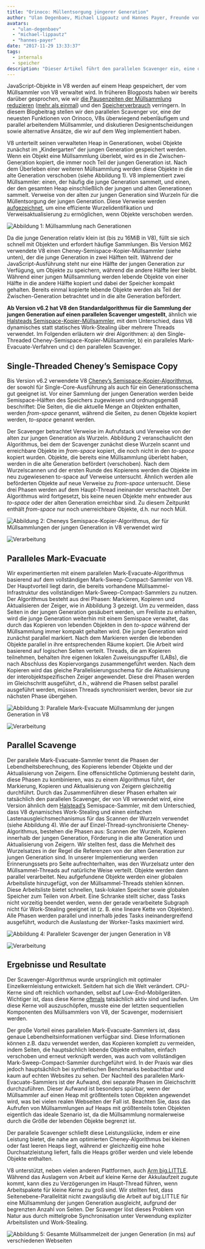 ```yaml
---
title: "Orinoco: Müllentsorgung jüngerer Generation"
author: "Ulan Degenbaev, Michael Lippautz und Hannes Payer, Freunde von [TSAN](https://github.com/google/sanitizers/wiki/ThreadSanitizerCppManual)"
avatars: 
  - "ulan-degenbaev"
  - "michael-lippautz"
  - "hannes-payer"
date: "2017-11-29 13:33:37"
tags: 
  - internals
  - speicher
description: "Dieser Artikel führt den parallelen Scavenger ein, eine der neuesten Funktionen von Orinoco, V8s überwiegend nebenläufigem und parallel arbeitendem Müllsammler."
---
```

JavaScript-Objekte in V8 werden auf einem Heap gespeichert, der vom Müllsammler von V8 verwaltet wird. In früheren Blogposts haben wir bereits darüber gesprochen, wie wir [die Pausenzeiten der Müllsammlung reduzieren](/blog/jank-busters) ([mehr als einmal](/blog/orinoco)) und den [Speicherverbrauch](/blog/optimizing-v8-memory) verringern. In diesem Blogbeitrag stellen wir den parallelen Scavenger vor, eine der neuesten Funktionen von Orinoco, V8s überwiegend nebenläufigem und parallel arbeitendem Müllsammler, und diskutieren Designentscheidungen sowie alternative Ansätze, die wir auf dem Weg implementiert haben.

<!--truncate-->
V8 unterteilt seinen verwalteten Heap in Generationen, wobei Objekte zunächst im „Kindergarten“ der jungen Generation gespeichert werden. Wenn ein Objekt eine Müllsammlung überlebt, wird es in die Zwischen-Generation kopiert, die immer noch Teil der jungen Generation ist. Nach dem Überleben einer weiteren Müllsammlung werden diese Objekte in die alte Generation verschoben (siehe Abbildung 1). V8 implementiert zwei Müllsammler: einen, der häufig die junge Generation sammelt, und einen, der den gesamten Heap einschließlich der jungen und alten Generationen sammelt. Verweise von der alten zur jungen Generation sind Wurzeln für die Müllentsorgung der jungen Generation. Diese Verweise werden [aufgezeichnet](/blog/orinoco), um eine effiziente Wurzelidentifikation und Verweisaktualisierung zu ermöglichen, wenn Objekte verschoben werden.

![Abbildung 1: Müllsammlung nach Generationen](/_img/orinoco-parallel-scavenger/generational-gc.png)

Da die junge Generation relativ klein ist (bis zu 16MiB in V8), füllt sie sich schnell mit Objekten und erfordert häufige Sammlungen. Bis Version M62 verwendete V8 einen Cheney-Semispace-Kopier-Müllsammler (siehe unten), der die junge Generation in zwei Hälften teilt. Während der JavaScript-Ausführung steht nur eine Hälfte der jungen Generation zur Verfügung, um Objekte zu speichern, während die andere Hälfte leer bleibt. Während einer jungen Müllsammlung werden lebende Objekte von einer Hälfte in die andere Hälfte kopiert und dabei der Speicher kompakt gehalten. Bereits einmal kopierte lebende Objekte werden als Teil der Zwischen-Generation betrachtet und in die alte Generation befördert.

**Ab Version v6.2 hat V8 den Standardalgorithmus für die Sammlung der jungen Generation auf einen parallelen Scavenger umgestellt**, ähnlich wie [Halsteads Semispace-Kopier-Müllsammler](https://dl.acm.org/citation.cfm?id=802017), mit dem Unterschied, dass V8 dynamisches statt statisches Work-Stealing über mehrere Threads verwendet. Im Folgenden erläutern wir drei Algorithmen: a) den Single-Threaded Cheney-Semispace-Kopier-Müllsammler, b) ein paralleles Mark-Evacuate-Verfahren und c) den parallelen Scavenger.

## Single-Threaded Cheney’s Semispace Copy

Bis Version v6.2 verwendete V8 [Cheney’s Semispace-Kopier-Algorithmus](https://dl.acm.org/citation.cfm?doid=362790.362798), der sowohl für Single-Core-Ausführung als auch für ein Generationsschema gut geeignet ist. Vor einer Sammlung der jungen Generation werden beide Semispace-Hälften des Speichers zugewiesen und ordnungsgemäß beschriftet: Die Seiten, die die aktuelle Menge an Objekten enthalten, werden _from-space_ genannt, während die Seiten, zu denen Objekte kopiert werden, _to-space_ genannt werden.

Der Scavenger betrachtet Verweise im Aufrufstack und Verweise von der alten zur jungen Generation als Wurzeln. Abbildung 2 veranschaulicht den Algorithmus, bei dem der Scavenger zunächst diese Wurzeln scannt und erreichbare Objekte im _from-space_ kopiert, die noch nicht in den _to-space_ kopiert wurden. Objekte, die bereits eine Müllsammlung überlebt haben, werden in die alte Generation befördert (verschoben). Nach dem Wurzelscannen und der ersten Runde des Kopierens werden die Objekte im neu zugewiesenen to-space auf Verweise untersucht. Ähnlich werden alle beförderten Objekte auf neue Verweise zu _from-space_ untersucht. Diese drei Phasen werden auf dem Haupt-Thread ineinander verschachtelt. Der Algorithmus wird fortgesetzt, bis keine neuen Objekte mehr entweder aus _to-space_ oder der alten Generation erreichbar sind. Zu diesem Zeitpunkt enthält _from-space_ nur noch unerreichbare Objekte, d.h. nur noch Müll.

![Abbildung 2: Cheneys Semispace-Kopier-Algorithmus, der für Müllsammlungen der jungen Generation in V8 verwendet wird](/_img/orinoco-parallel-scavenger/cheneys-semispace-copy.png)

![Verarbeitung](/_img/orinoco-parallel-scavenger/cheneys-semispace-copy-processing.png)

## Paralleles Mark-Evacuate

Wir experimentierten mit einem parallelen Mark-Evacuate-Algorithmus basierend auf dem vollständigen Mark-Sweep-Compact-Sammler von V8. Der Hauptvorteil liegt darin, die bereits vorhandene Müllsammel-Infrastruktur des vollständigen Mark-Sweep-Compact-Sammlers zu nutzen. Der Algorithmus besteht aus drei Phasen: Markieren, Kopieren und Aktualisieren der Zeiger, wie in Abbildung 3 gezeigt. Um zu vermeiden, dass Seiten in der jungen Generation gesäubert werden, um Freiliste zu erhalten, wird die junge Generation weiterhin mit einem Semispace verwaltet, das durch das Kopieren von lebenden Objekten in den _to-space_ während der Müllsammlung immer kompakt gehalten wird. Die junge Generation wird zunächst parallel markiert. Nach dem Markieren werden die lebenden Objekte parallel in ihre entsprechenden Räume kopiert. Die Arbeit wird basierend auf logischen Seiten verteilt. Threads, die am Kopieren teilnehmen, behalten ihre eigenen lokalen Zuweisungspuffer (LABs), die nach Abschluss des Kopiervorgangs zusammengeführt werden. Nach dem Kopieren wird das gleiche Parallelisierungsschema für die Aktualisierung der interobjektspezifischen Zeiger angewendet. Diese drei Phasen werden im Gleichschritt ausgeführt, d.h., während die Phasen selbst parallel ausgeführt werden, müssen Threads synchronisiert werden, bevor sie zur nächsten Phase übergehen.

![Abbildung 3: Parallele Mark-Evacuate Müllsammlung der jungen Generation in V8](/_img/orinoco-parallel-scavenger/parallel-mark-evacuate.png)

![Verarbeitung](/_img/orinoco-parallel-scavenger/parallel-mark-evacuate-processing.png)

## Parallel Scavenge

Der parallele Mark-Evacuate-Sammler trennt die Phasen der Lebendheitsberechnung, des Kopierens lebender Objekte und der Aktualisierung von Zeigern. Eine offensichtliche Optimierung besteht darin, diese Phasen zu kombinieren, was zu einem Algorithmus führt, der Markierung, Kopieren und Aktualisierung von Zeigern gleichzeitig durchführt. Durch das Zusammenführen dieser Phasen erhalten wir tatsächlich den parallelen Scavenger, der von V8 verwendet wird, eine Version ähnlich dem [Halstead’s](https://dl.acm.org/citation.cfm?id=802017) Semispace-Sammler, mit dem Unterschied, dass V8 dynamisches Work-Stealing und einen einfachen Lastenausgleichsmechanismus für das Scannen der Wurzeln verwendet (siehe Abbildung 4). Wie der auf Einzel-Thread-synchronisierte Cheney-Algorithmus, bestehen die Phasen aus: Scannen der Wurzeln, Kopieren innerhalb der jungen Generation, Förderung in die alte Generation und Aktualisierung von Zeigern. Wir stellten fest, dass die Mehrheit des Wurzelsatzes in der Regel die Referenzen von der alten Generation zur jungen Generation sind. In unserer Implementierung werden Erinnerungssets pro Seite aufrechterhalten, was den Wurzelsatz unter den Müllsammel-Threads auf natürliche Weise verteilt. Objekte werden dann parallel verarbeitet. Neu aufgefundene Objekte werden einer globalen Arbeitsliste hinzugefügt, von der Müllsammel-Threads stehlen können. Diese Arbeitsliste bietet schnellen, task-lokalen Speicher sowie globalen Speicher zum Teilen von Arbeit. Eine Schranke stellt sicher, dass Tasks nicht vorzeitig beendet werden, wenn der gerade verarbeitete Subgraph nicht für Work-Stealing geeignet ist (z. B. eine lineare Kette von Objekten). Alle Phasen werden parallel und innerhalb jedes Tasks ineinandergreifend ausgeführt, wodurch die Auslastung der Worker-Tasks maximiert wird.

![Abbildung 4: Paralleler Scavenger der jungen Generation in V8](/_img/orinoco-parallel-scavenger/parallel-scavenge.png)

![Verarbeitung](/_img/orinoco-parallel-scavenger/parallel-scavenge-processing.png)

## Ergebnisse und Resultate

Der Scavenger-Algorithmus wurde ursprünglich mit optimaler Einzelkernleistung entwickelt. Seitdem hat sich die Welt verändert. CPU-Kerne sind oft reichlich vorhanden, selbst auf Low-End-Mobilgeräten. Wichtiger ist, dass diese Kerne [oftmals](https://dl.acm.org/citation.cfm?id=2968469) tatsächlich aktiv sind und laufen. Um diese Kerne voll auszuschöpfen, musste eine der letzten sequentiellen Komponenten des Müllsammlers von V8, der Scavenger, modernisiert werden.

Der große Vorteil eines parallelen Mark-Evacuate-Sammlers ist, dass genaue Lebendheitsinformationen verfügbar sind. Diese Informationen können z.B. dazu verwendet werden, das Kopieren komplett zu vermeiden, indem Seiten, die hauptsächlich lebende Objekte enthalten, einfach verschoben und erneut verknüpft werden, was auch vom vollständigen Mark-Sweep-Compact-Sammler durchgeführt wird. In der Praxis war dies jedoch hauptsächlich bei synthetischen Benchmarks beobachtbar und kaum auf echten Websites zu sehen. Der Nachteil des parallelen Mark-Evacuate-Sammlers ist der Aufwand, drei separate Phasen im Gleichschritt durchzuführen. Dieser Aufwand ist besonders spürbar, wenn der Müllsammler auf einen Heap mit größtenteils toten Objekten angewendet wird, was bei vielen realen Webseiten der Fall ist. Beachten Sie, dass das Aufrufen von Müllsammlungen auf Heaps mit größtenteils toten Objekten eigentlich das ideale Szenario ist, da die Müllsammlung normalerweise durch die Größe der lebenden Objekte begrenzt ist.

Der parallele Scavenger schließt diese Leistungslücke, indem er eine Leistung bietet, die nahe am optimierten Cheney-Algorithmus bei kleinen oder fast leeren Heaps liegt, während er gleichzeitig eine hohe Durchsatzleistung liefert, falls die Heaps größer werden und viele lebende Objekte enthalten.

V8 unterstützt, neben vielen anderen Plattformen, auch [Arm big.LITTLE](https://developer.arm.com/technologies/big-little). Während das Auslagern von Arbeit auf kleine Kerne der Akkulaufzeit zugute kommt, kann dies zu Verzögerungen im Haupt-Thread führen, wenn Arbeitspakete für kleine Kerne zu groß sind. Wir stellten fest, dass Seitenebene-Parallelität nicht zwangsläufig die Arbeit auf big.LITTLE für eine Müllsammlung der jungen Generation ausgleicht, aufgrund der begrenzten Anzahl von Seiten. Der Scavenger löst dieses Problem von Natur aus durch mittelgrobe Synchronisation unter Verwendung expliziter Arbeitslisten und Work-Stealing.

![Abbildung 5: Gesamte Müllsammelzeit der jungen Generation (in ms) auf verschiedenen Webseiten](/_img/orinoco-parallel-scavenger/results.png)

